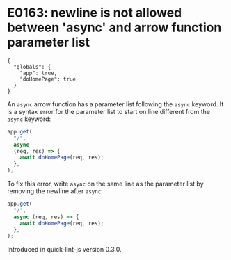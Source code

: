 # E0163: newline is not allowed between 'async' and arrow function parameter list

```config-for-examples
{
  "globals": {
    "app": true,
    "doHomePage": true
  }
}
```

An `async` arrow function has a parameter list following the `async` keyword. It
is a syntax error for the parameter list to start on line different from the
`async` keyword:

```javascript
app.get(
  "/",
  async
  (req, res) => {
    await doHomePage(req, res);
  },
);
```

To fix this error, write `async` on the same line as the parameter list by
removing the newline after `async`:

```javascript
app.get(
  "/",
  async (req, res) => {
    await doHomePage(req, res);
  },
);
```

Introduced in quick-lint-js version 0.3.0.
